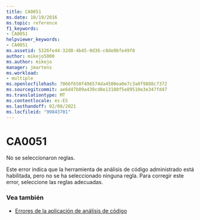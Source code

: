 ```yaml
---
title: CA0051
ms.date: 10/19/2016
ms.topic: reference
f1_keywords:
- CA0051
helpviewer_keywords:
- CA0051
ms.assetid: 5326fe44-32d0-4b45-9d36-c8de9bfe49f8
author: mikejo5000
ms.author: mikejo
manager: jmartens
ms.workload:
- multiple
ms.openlocfilehash: 7066f650f496574da4500ea0e7c3a0f9888c7372
ms.sourcegitcommit: ae6d47b09a439cd0e13180f5e89510e3e347fd47
ms.translationtype: MT
ms.contentlocale: es-ES
ms.lasthandoff: 02/08/2021
ms.locfileid: "99843701"
---
```

# <a name="ca0051"></a>CA0051

No se seleccionaron reglas.

Este error indica que la herramienta de análisis de código administrado está habilitada, pero no se ha seleccionado ninguna regla. Para corregir este error, seleccione las reglas adecuadas.

### <a name="see-also"></a>Vea también

- [Errores de la aplicación de análisis de código](../code-quality/code-analysis-application-errors.md)
